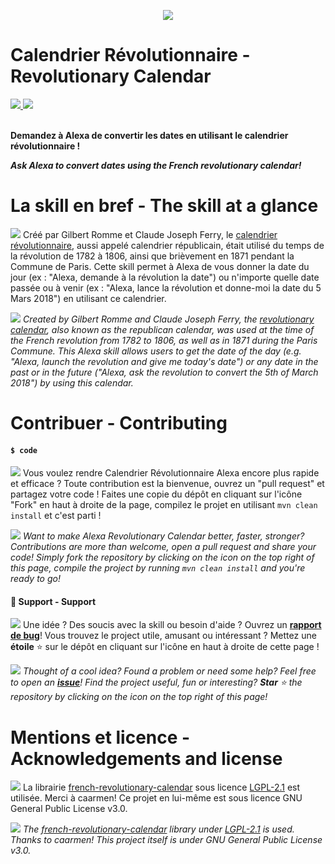 <p align="center">
<img src ="https://github.com/PyvesB/alexa-revolutionary-calendar/blob/master/images/banner.png?raw=true"/>
<br/>
</p>

# Calendrier Révolutionnaire - Revolutionary Calendar
<a href="https://github.com/PyvesB/alexa-revolutionary-calendar/blob/master/LICENSE">
<img src ="https://img.shields.io/github/license/PyvesB/alexa-revolutionary-calendar.svg" />
</a>
<a href="https://github.com/PyvesB/alexa-revolutionary-calendar/issues">
<img src ="https://img.shields.io/github/issues/PyvesB/alexa-revolutionary-calendar.svg" />
</a>
<br/>
<br/>

**Demandez à Alexa de convertir les dates en utilisant le calendrier révolutionnaire !**

**_Ask Alexa to convert dates using the French revolutionary calendar!_**


# La skill en bref - The skill at a glance

![](http://images.jupload.fr/1523824930.png) Créé par Gilbert Romme et Claude Joseph Ferry, le [calendrier révolutionnaire](https://fr.wikipedia.org/wiki/Calendrier_républicain), aussi appelé calendrier républicain, était utilisé du temps de la révolution de 1782 à 1806, ainsi que brièvement en 1871 pendant la Commune de Paris. Cette skill permet à Alexa de vous donner la date du jour (ex : "Alexa, demande à la révolution la date") ou n'importe quelle date passée ou à venir (ex : "Alexa, lance la révolution et donne-moi la date du 5 Mars 2018") en utilisant ce calendrier. 

![](http://images.jupload.fr/1523824980.png) _Created by Gilbert Romme and Claude Joseph Ferry, the [revolutionary calendar](https://en.wikipedia.org/wiki/French_Republican_Calendar), also known as the republican calendar, was used at the time of the French revolution from 1782 to 1806, as well as in 1871 during the Paris Commune. This Alexa skill allows users to get the date of the day (e.g. "Alexa, launch the revolution and give me today's date") or any date in the past or in the future ("Alexa, ask the revolution to convert the 5th of March 2018") by using this calendar._

# Contribuer - Contributing

#### `$ code`

![](http://images.jupload.fr/1523824930.png) Vous voulez rendre Calendrier Révolutionnaire Alexa encore plus rapide et efficace ? Toute contribution est la bienvenue, ouvrez un "pull request" et partagez votre code ! Faites une copie du dépôt en cliquant sur l'icône "Fork" en haut à droite de la page, compilez le projet en utilisant `mvn clean install` et c'est parti !

![](http://images.jupload.fr/1523824980.png) _Want to make Alexa Revolutionary Calendar better, faster, stronger? Contributions are more than welcome, open a pull request and share your code! Simply fork the repository by clicking on the icon on the top right of this page, compile the project by running `mvn clean install` and you're ready to go!_

#### :speech_balloon: Support - Support

![](http://images.jupload.fr/1523824930.png) Une idée ? Des soucis avec la skill ou besoin d'aide ? Ouvrez un [**rapport de bug**](https://github.com/PyvesB/alexa-revolutionary-calendar/issues)! Vous trouvez le project utile, amusant ou intéressant ? Mettez une **étoile** :star: sur le dépôt en cliquant sur l'icône en haut à droite de cette page !

![](http://images.jupload.fr/1523824980.png) _Thought of a cool idea? Found a problem or need some help? Feel free to open an [**issue**](https://github.com/PyvesB/alexa-revolutionary-calendar/issues)! Find the project useful, fun or interesting? **Star** :star: the repository by clicking on the icon on the top right of this page!_

# Mentions et licence - Acknowledgements and license

![](http://images.jupload.fr/1523824930.png)
La librairie [french-revolutionary-calendar](https://github.com/caarmen/french-revolutionary-calendar) sous licence [LGPL-2.1](https://github.com/caarmen/french-revolutionary-calendar/blob/master/LICENSE) est utilisée. Merci à caarmen! Ce projet en lui-même est sous licence GNU General Public License v3.0.

![](http://images.jupload.fr/1523824980.png) _The [french-revolutionary-calendar](https://github.com/caarmen/french-revolutionary-calendar) library under [LGPL-2.1](https://github.com/caarmen/french-revolutionary-calendar/blob/master/LICENSE) is used. Thanks to caarmen! This project itself is under GNU General Public License v3.0._
